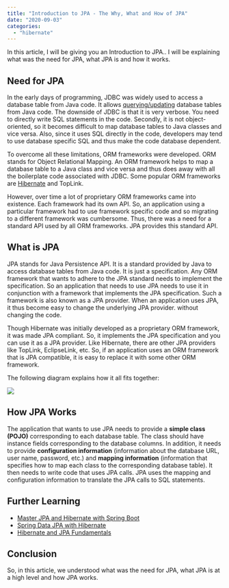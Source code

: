 ```yaml
---
title: "Introduction to JPA - The Why, What and How of JPA"
date: "2020-09-03"
categories: 
  - "hibernate"
---
```


In this article, I will be giving you an Introduction to JPA.. I will be explaining what was the need for JPA, what JPA is and how it works.

## Need for JPA

In the early days of programming, JDBC was widely used to access a database table from Java code. It allows [querying/updating](how-to-query-a-database-table-via-jdbc.md) database tables from Java code. The downside of JDBC is that it is very verbose. You need to directly write SQL statements in the code. Secondly, it is not object-oriented, so it becomes difficult to map database tables to Java classes and vice versa. Also, since it uses SQL directly in the code, developers may tend to use database specific SQL and thus make the code database dependent.

To overcome all these limitations, ORM frameworks were developed. ORM stands for Object Relational Mapping. An ORM framework helps to map a database table to a Java class and vice versa and thus does away with all the boilerplate code associated with JDBC. Some popular ORM frameworks are [Hibernate](https://www.udemy.com/course/hibernate-from-scratch/?referralCode=E61D23C12F80BB22873F) and TopLink.

However, over time a lot of proprietary ORM frameworks came into existence. Each framework had its own API. So, an application using a particular framework had to use framework specific code and so migrating to a different framework was cumbersome. Thus, there was a need for a standard API used by all ORM frameworks. JPA provides this standard API.

## What is JPA

JPA stands for Java Persistence API. It is a standard provided by Java to access database tables from Java code. It is just a specification. Any ORM framework that wants to adhere to the JPA standard needs to implement the specification. So an application that needs to use JPA needs to use it in conjunction with a framework that implements the JPA specification. Such a framework is also known as a JPA provider. When an application uses JPA, it thus become easy to change the underlying JPA provider. without changing the code.

Though Hibernate was initially developed as a proprietary ORM framework, it was made JPA compliant. So, it implements the JPA specification and you can use it as a JPA provider. Like Hibernate, there are other JPA providers like TopLink, EclipseLink, etc. So, if an application uses an ORM framework that is JPA compatible, it is easy to replace it with some other ORM framework.

The following diagram explains how it all fits together:

[![](images/JPA.png)](http://localhost/learnjava/wp-content/uploads/2020/12/JPA.png)

## How JPA Works

The application that wants to use JPA needs to provide a **simple class (POJO)** corresponding to each database table. The class should have instance fields corresponding to the database columns. In addition, it needs to provide **configuration information** (information about the database URL, user name, password, etc.) and **mapping information** (information that specifies how to map each class to the corresponding database table). It then needs to write code that uses JPA calls. JPA uses the mapping and configuration information to translate the JPA calls to SQL statements.

## Further Learning

- [Master JPA and Hibernate with Spring Boot](https://click.linksynergy.com/deeplink?id=MnzIZAZNE5Y&mid=39197&murl=https%3A%2F%2Fwww.udemy.com%2Fcourse%2Fhibernate-jpa-tutorial-for-beginners-in-100-steps%2F) 
- [Spring Data JPA with Hibernate](https://click.linksynergy.com/deeplink?id=MnzIZAZNE5Y&mid=39197&murl=https%3A%2F%2Fwww.udemy.com%2Fcourse%2Fspring-data-jpa-using-hibernate%2F) 
- [Hibernate and JPA Fundamentals](https://click.linksynergy.com/deeplink?id=MnzIZAZNE5Y&mid=39197&murl=https%3A%2F%2Fwww.udemy.com%2Fcourse%2Fhibernate-and-java-persistence-api-jpa-fundamentals%2F)

## Conclusion

So, in this article, we understood what was the need for JPA, what JPA is at a high level and how JPA works.
